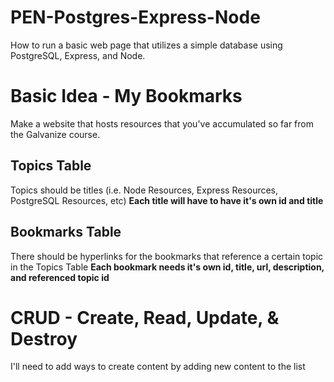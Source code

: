 # PEN-Postgres-Express-Node
How to run a basic web page that utilizes a simple database using PostgreSQL, Express, and Node.

# Basic Idea - My Bookmarks
Make a website that hosts resources that you've accumulated so far from the Galvanize course.

## Topics Table
Topics should be titles (i.e. Node Resources, Express Resources, PostgreSQL Resources, etc)
**Each title will have to have it's own id and title**

## Bookmarks Table
There should be hyperlinks for the bookmarks that reference a certain topic in the Topics Table
**Each bookmark needs it's own id, title, url, description, and referenced topic id**

# CRUD - Create, Read, Update, & Destroy
I'll need to add ways to create content by adding new content to the list
